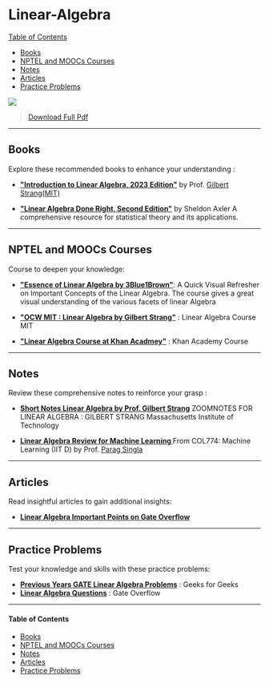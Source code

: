 # Linear-Algebra

[Table of Contents](#table-of-contents)  
* [Books](#books)  
* [NPTEL and MOOCs Courses](#course)  
* [Notes](#notes)  
* [Articles](#articles)  
* [Practice Problems](#practice-problems)



[<img src="Data/Linear-Algebra/Linear_Algebra_cheet_sheet.png">](/Data/Linear-Algebra/refresher-algebra-calculus.pdf)
>[Download Full Pdf](/Data/Linear-Algebra/refresher-algebra-calculus.pdf)
>
---

## <a name="books"></a>Books

Explore these recommended books to enhance your understanding :

- [**"Introduction to Linear Algebra, 2023 Edition"**](https://math.mit.edu/~gs/linearalgebra/ila6/indexila6.html) by Prof. [Gilbert Strang(MIT)](https://math.mit.edu/~gs/)

- [**"Linear Algebra Done Right, Second Edition"**](https://www.cin.ufpe.br/~jrsl/Books/Linear%20Algebra%20Done%20Right%20-%20Sheldon%20Axler.pdf) by Sheldon Axler
  A comprehensive resource for statistical theory and its applications.

<!--
- [**"All of Statistics: A Concise Course in Statistical Inference"**](https://egrcc.github.io/docs/math/all-of-statistics.pdf) by  Larry Wasserman 
  A comprehensive resource for statistical theory and its applications.
-->
---

## <a name="course"></a>NPTEL and MOOCs Courses

Course to deepen your knowledge:

- [**"Essence of Linear Algebra by 3Blue1Brown"**](https://youtube.com/playlist?list=PL0-GT3co4r2y2YErbmuJw2L5tW4Ew2O5B&si=KFO9uFXnQnFCvevR): A Quick Visual Refresher on Important Concepts of the Linear Algebra. The course gives a great visual understanding of the various facets of linear Algebra
 

- [**"OCW MIT : Linear Algebra by Gilbert Strang"**](https://ocw.mit.edu/courses/18-06-linear-algebra-spring-2010/video_galleries/video-lectures/) : Linear Algebra Course MIT
- [**"Linear Algebra Course at Khan Acadmey"**](https://www.khanacademy.org/math/linear-algebra) : Khan Academy Course 

---

## <a name="notes"></a>Notes

Review these comprehensive notes to reinforce your grasp :

- [**Short Notes Linear Algebra by Prof. Gilbert Strang**](https://ocw.mit.edu/courses/18-06-linear-algebra-spring-2010/4d876a9159e32543eb0d73b4d4382f4c_MIT18_06S10ZoomNotes.pdf)
ZOOMNOTES FOR LINEAR ALGEBRA : GILBERT STRANG Massachusetts Institute of Technology


- **[Linear Algebra Review for Machine Learning ](https://www.cse.iitd.ac.in/~parags/teaching/2022/col774/review/linalg.pdf)**
  From COL774: Machine Learning (IIT D) by Prof. [Parag Singla](https://www.cse.iitd.ac.in/~parags/teaching.html)



---

## <a name="articles"></a>Articles

Read insightful articles  to gain additional insights:

- [**Linear Algebra Important Points on Gate Overflow**](https://gateoverflow.in/blog/8877/linear-algebra-important-points)

---

## <a name="practice-problems"></a>Practice Problems

Test your knowledge and skills with these practice problems:

- [**Previous Years GATE Linear Algebra Problems**](https://www.geeksforgeeks.org/linear-algebra-gq/) : Geeks for Geeks
- [**Linear Algebra Questions**](https://gateoverflow.in/tag-search-page?q=linear-algebra+) : Gate Overflow

---

#### <a name="table-of-contents"></a>Table of Contents

* [Books](#books)  
* [NPTEL and MOOCs Courses](#course)  
* [Notes](#notes)  
* [Articles](#articles)  
* [Practice Problems](#practice-problems)

